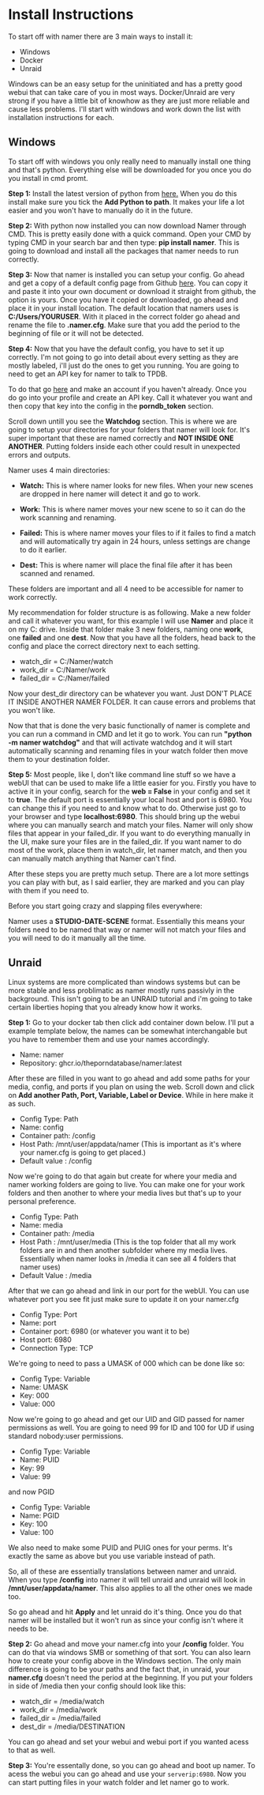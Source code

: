 Install Instructions
=================

To start off with namer there are 3 main ways to install it:

* Windows
* Docker
* Unraid

Windows can be an easy setup for the uninitiated and has a pretty good webui that can take care of you in most ways. Docker/Unraid are very strong if you have a little bit of knowhow as they are just more reliable and cause less problems. I'll start with windows and work down the list with installation instructions for each.

Windows
-----------------

To start off with windows you only really need to manually install one thing and that's python. Everything else will be downloaded for you once you do you install in cmd promt.

**Step 1:** Install the latest version of python from [here.](https://www.python.org/downloads) When you do this install make sure you tick the **Add Python to path**. It makes your life a lot easier and you won't have to manually do it in the future.

**Step 2:** With python now installed you can now download Namer through CMD. This is pretty easily done with a quick command. Open your CMD by typing CMD in your search bar and then type: **pip install namer**.  This is going to download and install all the packages that namer needs to run correctly.

**Step 3:** Now that namer is installed you can setup your config. Go ahead and get a copy of a default config page from Github [here](https://github.com/ThePornDatabase/namer/blob/main/namer/namer.cfg.default). You can copy it and paste it into your own document or download it straight from github, the option is yours. Once you have it copied or downloaded, go ahead and place it in your install location. The default location that namers uses is **C:/Users/YOURUSER**. With it placed in the correct folder go ahead and rename the file to **.namer.cfg**. Make sure that you add the period to the beginning of file or it will not be detected.

**Step 4:** Now that you have the default config, you have to set it up correctly. I'm not going to go into detail about every setting as they are mostly labeled, i'll just do the ones to get you running. You are going to need to get an API key for namer to talk to TPDB.

To do that go [here](https://metadataapi.net) and make an account if you haven't already. Once you do go into your profile and create an API key. Call it whatever you want and then copy that key into the config in the **porndb_token** section.

Scroll down untill you see the **Watchdog** section. This is where we are going to setup your directories for your folders that namer will look for. It's super important that these are named correctly and **NOT INSIDE ONE ANOTHER**. Putting folders inside each other could result in unexpected errors and outputs.

Namer uses 4 main directories:

* **Watch:** This is where namer looks for new files. When your new scenes are dropped in here namer will detect it and go to work.

* **Work:** This is where namer moves your new scene to so it can do the work scanning and renaming.

* **Failed:** This is where namer moves your files to if it failes to find a match and will automatically try again in 24 hours, unless settings are change to do it earlier.

* **Dest:** This is where namer will place the final file after it has been scanned and renamed.

These folders are important and all 4 need to be accessible for namer to work correctly.

My recommendation for folder structure is as following. Make a new folder and call it whatever you want, for this example I will use **Namer** and place it on my  C: drive. Inside that folder make 3 new folders, naming one **work**, one **failed** and one **dest**. Now that you have all the folders, head back to the config and place the correct directory next to each setting.

* watch_dir = C:/Namer/watch
* work_dir = C:/Namer/work
* failed_dir = C:/Namer/failed

Now your dest_dir directory can be whatever you want. Just DON'T PLACE IT INSIDE ANOTHER NAMER FOLDER. It can cause errors and problems that you won't like.

Now that that is done the very basic functionally of namer is complete and you can run a command in CMD and let it go to work.  You can run **"python -m namer watchdog"** and that will activate watchdog and it will start automatically scanning and renaming files in your watch folder then move them to your destination folder.

**Step 5:** Most people, like I, don't like command line stuff so we have a webUI that can be used to make life a little easier for you. Firstly you have to active it in your config, search for the **web = False** in your config and set it to **true**. The default port is essentially your local host and port is 6980. You can change this if you need to and know what to do. Otherwise just go to your browser and type **localhost:6980**. This should bring up the webui where you can manually search and match your files. Namer will only show files that appear in your failed_dir. If you want to do everything manually in the UI, make sure your files are in the failed_dir. If you want namer to do most of the work, place them in watch_dir, let namer match, and then you can manually match anything that Namer can't find.

After these steps you are pretty much setup. There are a lot more settings you can play with but, as I said earlier, they are marked and you can play with them if you need to.

Before you start going crazy and slapping files everywhere:

Namer uses a **STUDIO-DATE-SCENE** format. Essentially this means your folders need to be named that way or namer will not match your files and you will need to do it manually all the time.

Unraid
----------------

Linux systems are more complicated than windows systems but can be more stable and less problimatic as namer mostly runs passivly in the background. This isn't going to be an UNRAID tutorial and i'm going to take certain liberties hoping that you already know how it works.

**Step 1:** Go to your docker tab then click add container down below. I'll put a example template below, the names can be somewhat interchangable but you have to remember them and use your names accordingly.

* Name: namer
* Repository: ghcr.io/theporndatabase/namer:latest

After these are filled in you want to go ahead and add some paths for your media, config, and ports if you plan on using the web. Scroll down and click on **Add another Path, Port, Variable, Label or Device**. While in here make it as such.

* Config Type: Path
* Name: config
* Container path: /config
* Host Path: /mnt/user/appdata/namer (This is important as it's where your namer.cfg is going to get placed.)
* Default value : /config

Now we're going to do that again but create for where your media and namer working folders are going to live. You can make one for your work folders and then another to where your media lives but that's up to your personal preference.

* Config Type: Path
* Name: media
* Container path: /media
* Host Path : /mnt/user/media (This is the top folder that all my work folders are in and then another subfolder where my media lives. Essentially when namer looks in /media it can see all 4 folders that namer uses)
* Default Value : /media

After that we can go ahead and link in our port for the webUI. You can use whatever port you see fit just make sure to update it on your namer.cfg

* Config Type: Port
* Name: port
* Container port: 6980 (or whatever you want it to be)
* Host port: 6980
* Connection Type: TCP

We're going to need to pass a UMASK of 000 which can be done like so:

* Config Type: Variable
* Name: UMASK
* Key: 000
* Value: 000

Now we're going to go ahead and get our UID and GID passed for namer permissions as well. You are going to need 99 for ID and 100 for UD if using standard nobody:user permissions.

* Config Type: Variable
* Name: PUID
* Key: 99
* Value: 99

and now PGID

* Config Type: Variable
* Name: PGID
* Key: 100
* Value: 100

We also need to make some PUID and PUIG ones for your perms. It's exactly the same as above but you use variable instead of path.

So, all of these are essentially translations between namer and unraid. When you type **/config** into namer it will tell unraid and unraid will look in **/mnt/user/appdata/namer**. This also applies to all the other ones we made too.

So go ahead and hit **Apply** and let unraid do it's thing. Once you do that namer will be installed but it won't run as since your config isn't where it needs to be.

**Step 2:** Go ahead and move your namer.cfg into your **/config** folder. You can do that via windows SMB or something of that sort. You can also learn how to create your config above in the Windows section. The only main difference is going to be your paths and the fact that, in unraid, your **namer.cfg** doesn't need the period at the beginning. If you put your folders in side of /media then your config should look like this:

* watch_dir = /media/watch
* work_dir = /media/work
* failed_dir = /media/failed
* dest_dir = /media/DESTINATION

You can go ahead and set your webui and webui port if you wanted acess to that as well.

**Step 3:** You're essentally done, so you can go ahead and boot up namer. To acess the webui you can go ahead and use your `serverip:6980`. Now you can start putting files in your watch folder and let namer go to work.
